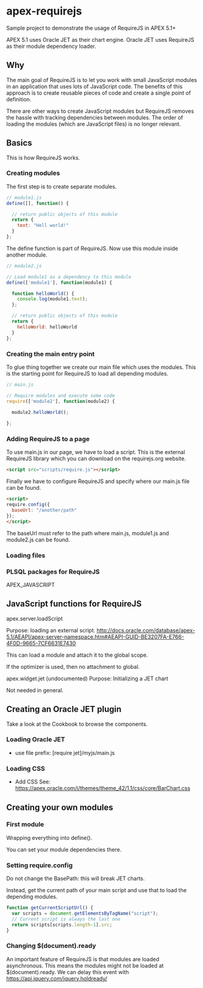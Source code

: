 # apex-requirejs
Sample project to demonstrate the usage of RequireJS in APEX 5.1+

APEX 5.1 uses Oracle JET as their chart engine. Oracle JET uses RequireJS as their module dependency loader.

## Why

The main goal of RequireJS is to let you work with small JavaScript modules in an application that uses lots of JavaScript code.
The benefits of this approach is to create reusable pieces of code and create a single point of definition.

There are other ways to create JavaScript modules but RequireJS removes the hassle with tracking dependencies between modules. The order of loading the modules (which are JavaScript files) is no longer relevant.

## Basics

This is how RequireJS works.

### Creating modules
The first step is to create separate modules.

```javascript
// module1.js
define([], function() {

  // return public objects of this module
  return {
    text: "Hell world!"
  }
};
```

The define function is part of RequireJS. Now use this module inside another module.

```javascript
// module2.js

// Load module1 as a dependency to this module
define(['module1'], function(module1) {

  function helloWorld() {
    console.log(module1.text);
  };

  // return public objects of this module
  return {
    helloWorld: helloWorld
  }
};
```

### Creating the main entry point
To glue thing together we create our main file which uses the modules. This is the starting point for RequireJS to load all depending modules.

```javascript
// main.js

// Require modules and execute some code
require(['module2'], function(module2) {

  module2.helloWorld();
  
};
```

### Adding RequireJS to a page

To use main.js in our page, we have to load a script. This is the external RequireJS library which you can download on the requirejs.org website.

```html
<script src="scripts/require.js"></script>
```

Finally we have to configure RequireJS and specify where our main.js file can be found.

```html
<script>
require.config({
  baseUrl: "/another/path"
});
</script>
```

The baseUrl must refer to the path where main.js, module1.js and module2.js can be found.

### Loading files



### PLSQL packages for RequireJS

APEX_JAVASCRIPT

## JavaScript functions for RequireJS

apex.server.loadScript

Purpose: loading an external script. 
http://docs.oracle.com/database/apex-5.1/AEAPI/apex-server-namespace.htm#AEAPI-GUID-BE3207FA-E766-4F0D-9665-7CF6631E7430

This can load a module and attach it to the global scope.

If the optimizer is used, then no attachment to global.

apex.widget.jet (undocumented)
Purpose: Initializing a JET chart

Not needed in general.

### 

## Creating an Oracle JET plugin

Take a look at the Cookbook to browse the components.

### Loading Oracle JET
- use file prefix: [require jet]/myjs/main.js

### Loading CSS
- Add CSS See: https://apex.oracle.com/i/themes/theme_42/1.1/css/core/BarChart.css

## Creating your own modules

### First module

Wrapping everything into define().

You can set your module dependencies there.

### Setting require.config

Do not change the BasePath: this will break JET charts.

Instead, get the current path of your main script and use that to load the depending modules.

```javascript
function getCurrentScriptUrl() {
  var scripts = document.getElementsByTagName("script");
  // Current script is always the last one
  return scripts[scripts.length-1].src;
}
```

### Changing $(document).ready

An important feature of RequireJS is that modules are loaded asynchronous. This means the modules might not be loaded at $(document).ready. We can delay this event with https://api.jquery.com/jquery.holdready/

